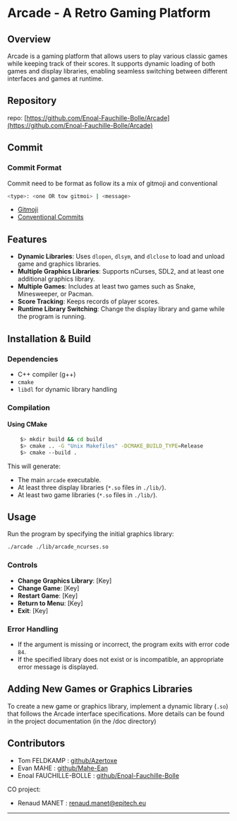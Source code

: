 # Arcade - A Retro Gaming Platform

## Overview

Arcade is a gaming platform that allows users to play various classic games while keeping track of their scores. It supports dynamic loading of both games and display libraries, enabling seamless switching between different interfaces and games at runtime.

## Repository

repo: [https://github.com/Enoal-Fauchille-Bolle/Arcade](https://github.com/Enoal-Fauchille-Bolle/Arcade)

## Commit

### Commit Format

Commit need to be format as follow its a mix of gitmoji and conventional

```sh
<type>: <one OR tow gitmoi> | <message>
```

- [Gitmoji](https://gitmoji.dev/)
- [Conventional Commits](https://www.conventionalcommits.org/en/v1.0.0/)

## Features

- **Dynamic Libraries**: Uses `dlopen`, `dlsym`, and `dlclose` to load and unload game and graphics libraries.
- **Multiple Graphics Libraries**: Supports nCurses, SDL2, and at least one additional graphics library.
- **Multiple Games**: Includes at least two games such as Snake, Minesweeper, or Pacman.
- **Score Tracking**: Keeps records of player scores.
- **Runtime Library Switching**: Change the display library and game while the program is running.

## Installation & Build

### Dependencies

- C++ compiler (g++)
- `cmake`
- `libdl` for dynamic library handling

### Compilation

#### Using CMake

```sh
    $> mkdir build && cd build
    $> cmake .. -G "Unix Makefiles" -DCMAKE_BUILD_TYPE=Release
    $> cmake --build .
```

This will generate:

- The main `arcade` executable.
- At least three display libraries (`*.so` files in `./lib/`).
- At least two game libraries (`*.so` files in `./lib/`).

## Usage

Run the program by specifying the initial graphics library:

```sh
./arcade ./lib/arcade_ncurses.so
```

### Controls

- **Change Graphics Library**: [Key]
- **Change Game**: [Key]
- **Restart Game**: [Key]
- **Return to Menu**: [Key]
- **Exit**: [Key]

### Error Handling

- If the argument is missing or incorrect, the program exits with error code `84`.
- If the specified library does not exist or is incompatible, an appropriate error message is displayed.

## Adding New Games or Graphics Libraries

To create a new game or graphics library, implement a dynamic library (`.so`) that follows the Arcade interface specifications. More details can be found in the project documentation (in the /doc directory)

## Contributors

- Tom FELDKAMP : [github/Azertoxe](https://github.com/Azertoxe)
- Evan MAHE : [github/Mahe-Ean](https://github.com/Mahe-Evan)
- Enoal FAUCHILLE-BOLLE : [github/Enoal-Fauchille-Bolle](https://github.com/Enoal-Fauchille-Bolle)

CO project:

- Renaud MANET : <renaud.manet@epitech.eu>

---
